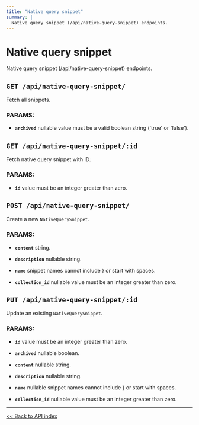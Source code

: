 ```yaml
---
title: "Native query snippet"
summary: |
  Native query snippet (/api/native-query-snippet) endpoints.
---
```


# Native query snippet

Native query snippet (/api/native-query-snippet) endpoints.

## `GET /api/native-query-snippet/`

Fetch all snippets.

### PARAMS:

-  **`archived`** nullable value must be a valid boolean string ('true' or 'false').

## `GET /api/native-query-snippet/:id`

Fetch native query snippet with ID.

### PARAMS:

-  **`id`** value must be an integer greater than zero.

## `POST /api/native-query-snippet/`

Create a new `NativeQuerySnippet`.

### PARAMS:

-  **`content`** string.

-  **`description`** nullable string.

-  **`name`** snippet names cannot include } or start with spaces.

-  **`collection_id`** nullable value must be an integer greater than zero.

## `PUT /api/native-query-snippet/:id`

Update an existing `NativeQuerySnippet`.

### PARAMS:

-  **`id`** value must be an integer greater than zero.

-  **`archived`** nullable boolean.

-  **`content`** nullable string.

-  **`description`** nullable string.

-  **`name`** nullable snippet names cannot include } or start with spaces.

-  **`collection_id`** nullable value must be an integer greater than zero.

---

[<< Back to API index](../api-documentation.md)